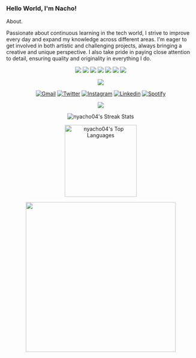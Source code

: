 <p align="center">
  <h3>Hello World, I'm Nacho!</h3>
</p>
About.
<p align="center">
  <p style="max-width: 600px">
    Passionate about continuous learning in the tech world, I strive to improve every day and expand my knowledge across different areas. I'm eager to get involved in both artistic and challenging projects, always bringing a creative and unique perspective. I also take pride in paying close attention to detail, ensuring quality and originality in everything I do.
  </p>
</p>

<p align="center">
  <img src="https://img.shields.io/badge/html5-%23E34F26.svg?style=for-the-badge&logo=html5&logoColor=white">
  <img src="https://img.shields.io/badge/css3-%231572B6.svg?style=for-the-badge&logo=css3&logoColor=white">
  <img src="https://img.shields.io/badge/JavaScript-%23323330.svg?style=for-the-badge&logo=javascript&logoColor=F7DF1E">
  <img src="https://img.shields.io/badge/Python-%2314354C.svg?style=for-the-badge&logo=python&logoColor=white">
  <img src="https://img.shields.io/badge/React-20232A?style=for-the-badge&logo=react&logoColor=61DAFB">
  <img src="https://img.shields.io/badge/node.js-6DA55F?style=for-the-badge&logo=node.js&logoColor=white">
  <img src="https://img.shields.io/badge/C-00599C?style=for-the-badge&logo=c&logoColor=white">
</p>

<p align="center">
  <img src="https://img.shields.io/badge/Discord-._the.virtuoso._-5865F2?style=for-the-badge&logo=discord&logoColor=white">
</p>

<p align="center">
  <a href="mailto:ignacio.devita.4@gmail.com"><img alt="Gmail" src="https://img.shields.io/badge/Gmail-D14836?style=for-the-badge&logo=gmail&logoColor=white" /></a>
  <a href="https://twitter.com/Nyacho__"><img alt="Twitter" src="https://img.shields.io/badge/twitter-%2300acee.svg?color=1DA1F2&style=for-the-badge&logo=twitter&logoColor=white"/></a>
  <a href="https://instagram.com/nacho._.devita/" target="_blank"><img alt="Instagram" src="https://img.shields.io/badge/instagram-%ff5851db.svg?color=C13584&style=for-the-badge&logo=instagram&logoColor=white"/></a>
  <a href="https://linkedin.com/in/idevita" target="_blank"><img alt="Linkedin" src="https://img.shields.io/badge/linkedin-%2300acee.svg?color=405DE6&style=for-the-badge&logo=linkedin&logoColor=white"/></a>
  <a href="https://open.spotify.com/user/vyyh86tpbxhylavezqsof3hrp"><img src="https://img.shields.io/badge/Spotify-1ED760?&style=for-the-badge&logo=spotify&logoColor=white" alt="Spotify"/></a>
</p>

<p align="center">
  <img src="https://komarev.com/ghpvc/?username=nyacho04&label=Visits&color=ff69b4&style=for-the-badge">
</p>

<p align="center">
  <img alt="nyacho04's Streak Stats" src="https://github-readme-streak-stats.herokuapp.com/?user=nyacho04&theme=react&hide_border=true&background=1F222E&ring=F85D7F&fire=F85D7F&currStreakLabel=F8D866"/>
</p>

<p align="center">
  <img alt="nyacho04's Top Languages" src="https://github-readme-stats.vercel.app/api/top-langs/?username=nyacho04&langs_count=8&layout=compact&theme=react&hide_border=true&bg_color=1F222E&title_color=F85D7F&icon_color=F8D866" height="192px"/>
</p>

<p align="center">
  <img src="https://github.com/user-attachments/assets/1870ebf2-cf2a-48b4-b198-2d002a447104" width="400px" />
</p>
